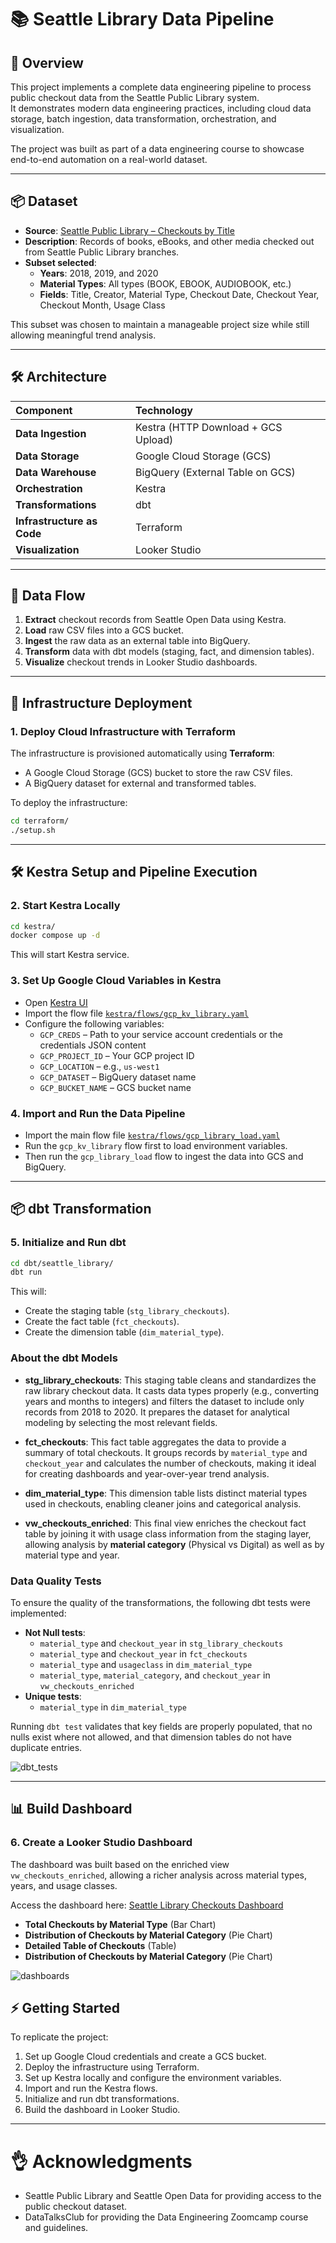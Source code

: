 # 📚 Seattle Library Data Pipeline

## 🏩 Overview

This project implements a complete data engineering pipeline to process public checkout data from the Seattle Public Library system.  
It demonstrates modern data engineering practices, including cloud data storage, batch ingestion, data transformation, orchestration, and visualization.

The project was built as part of a data engineering course to showcase end-to-end automation on a real-world dataset.

---

## 📦 Dataset

- **Source**: [Seattle Public Library – Checkouts by Title](https://data.seattle.gov/Community-and-Culture/Checkouts-by-Title/tmmm-ytt6)
- **Description**: Records of books, eBooks, and other media checked out from Seattle Public Library branches.
- **Subset selected**:
  - **Years**: 2018, 2019, and 2020
  - **Material Types**: All types (BOOK, EBOOK, AUDIOBOOK, etc.)
  - **Fields**: Title, Creator, Material Type, Checkout Date, Checkout Year, Checkout Month, Usage Class

This subset was chosen to maintain a manageable project size while still allowing meaningful trend analysis.

---

## 🛠️ Architecture

| Component | Technology |
|:----------|:------------|
| **Data Ingestion** | Kestra (HTTP Download + GCS Upload) |
| **Data Storage** | Google Cloud Storage (GCS) |
| **Data Warehouse** | BigQuery (External Table on GCS) |
| **Orchestration** | Kestra |
| **Transformations** | dbt |
| **Infrastructure as Code** | Terraform |
| **Visualization** | Looker Studio |

---

## 🔄 Data Flow

1. **Extract** checkout records from Seattle Open Data using Kestra.
2. **Load** raw CSV files into a GCS bucket.
3. **Ingest** the raw data as an external table into BigQuery.
4. **Transform** data with dbt models (staging, fact, and dimension tables).
5. **Visualize** checkout trends in Looker Studio dashboards.

---

## 🚀 Infrastructure Deployment

### 1. Deploy Cloud Infrastructure with Terraform

The infrastructure is provisioned automatically using **Terraform**:
- A Google Cloud Storage (GCS) bucket to store the raw CSV files.
- A BigQuery dataset for external and transformed tables.

To deploy the infrastructure:
```bash
cd terraform/
./setup.sh
```

---

## 🛠️ Kestra Setup and Pipeline Execution

### 2. Start Kestra Locally
```bash
cd kestra/
docker compose up -d
```

This will start Kestra service.

### 3. Set Up Google Cloud Variables in Kestra

- Open [Kestra UI](http://localhost:8080/)
- Import the flow file [`kestra/flows/gcp_kv_library.yaml`](kestra/flows/gcp_kv_library.yaml)
- Configure the following variables:
  - `GCP_CREDS` – Path to your service account credentials or the credentials JSON content
  - `GCP_PROJECT_ID` – Your GCP project ID
  - `GCP_LOCATION` – e.g., `us-west1`
  - `GCP_DATASET` – BigQuery dataset name
  - `GCP_BUCKET_NAME` – GCS bucket name

### 4. Import and Run the Data Pipeline

- Import the main flow file [`kestra/flows/gcp_library_load.yaml`](kestra/flows/gcp_library_load.yaml)
- Run the `gcp_kv_library` flow first to load environment variables.
- Then run the `gcp_library_load` flow to ingest the data into GCS and BigQuery.

---
## 📦 dbt Transformation

### 5. Initialize and Run dbt

```bash
cd dbt/seattle_library/
dbt run
```

This will:
- Create the staging table (`stg_library_checkouts`).
- Create the fact table (`fct_checkouts`).
- Create the dimension table (`dim_material_type`).

### About the dbt Models

- **stg_library_checkouts**: This staging table cleans and standardizes the raw library checkout data. It casts data types properly (e.g., converting years and months to integers) and filters the dataset to include only records from 2018 to 2020. It prepares the dataset for analytical modeling by selecting the most relevant fields.

- **fct_checkouts**: This fact table aggregates the data to provide a summary of total checkouts. It groups records by `material_type` and `checkout_year` and calculates the number of checkouts, making it ideal for creating dashboards and year-over-year trend analysis.

- **dim_material_type**: This dimension table lists distinct material types used in checkouts, enabling cleaner joins and categorical analysis.

- **vw_checkouts_enriched**: This final view enriches the checkout fact table by joining it with usage class information from the staging layer, allowing analysis by **material category** (Physical vs Digital) as well as by material type and year.


### Data Quality Tests

To ensure the quality of the transformations, the following dbt tests were implemented:

- **Not Null tests**:
  - `material_type` and `checkout_year` in `stg_library_checkouts`
  - `material_type` and `checkout_year` in `fct_checkouts`
  - `material_type` and `usageclass` in `dim_material_type`
  - `material_type`, `material_category`, and `checkout_year` in `vw_checkouts_enriched`
- **Unique tests**:
  - `material_type` in `dim_material_type`

Running `dbt test` validates that key fields are properly populated, that no nulls exist where not allowed, and that dimension tables do not have duplicate entries.

![dbt_tests](images/dbt_test.png)

---

## 📊 Build Dashboard

### 6. Create a Looker Studio Dashboard

The dashboard was built based on the enriched view `vw_checkouts_enriched`, allowing a richer analysis across material types, years, and usage classes.

Access the dashboard here: [Seattle Library Checkouts Dashboard](https://lookerstudio.google.com/reporting/dad59883-b052-457f-9e6b-7014782a4971)

- **Total Checkouts by Material Type** (Bar Chart)
- **Distribution of Checkouts by Material Category** (Pie Chart)
- **Detailed Table of Checkouts** (Table)
- **Distribution of Checkouts by Material Category** (Pie Chart)

![dashboards](dashboards/dashboards.png)

## ⚡ Getting Started

To replicate the project:

1. Set up Google Cloud credentials and create a GCS bucket.
2. Deploy the infrastructure using Terraform.
3. Set up Kestra locally and configure the environment variables.
4. Import and run the Kestra flows.
5. Initialize and run dbt transformations.
6. Build the dashboard in Looker Studio.

---


# 👌 Acknowledgments

- Seattle Public Library and Seattle Open Data for providing access to the public checkout dataset.
- DataTalksClub for providing the Data Engineering Zoomcamp course and guidelines.